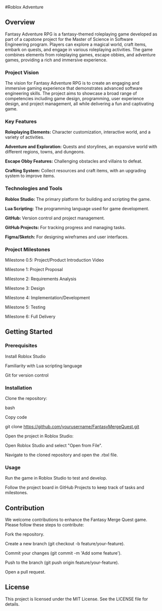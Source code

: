 #Roblox Adventure

## Overview

Fantasy Adventure RPG is a fantasy-themed roleplaying game developed as part of a capstone project for the Master of Science in Software Engineering program. Players can explore a magical world, craft items, embark on quests, and engage in various roleplaying activities. The game combines elements from roleplaying games, escape obbies, and adventure games, providing a rich and immersive experience.

### Project Vision

The vision for Fantasy Adventure RPG is to create an engaging and immersive gaming experience that demonstrates advanced software engineering skills. The project aims to showcase a broad range of competencies including game design, programming, user experience design, and project management, all while delivering a fun and captivating game.


### Key Features

**Roleplaying Elements:** Character customization, interactive world, and a variety of activities.

**Adventure and Exploration:** Quests and storylines, an expansive world with different regions, towns, and dungeons.

**Escape Obby Features:** Challenging obstacles and villains to defeat.

**Crafting System:** Collect resources and craft items, with an upgrading system to improve items.


### Technologies and Tools

**Roblox Studio:** The primary platform for building and scripting the game.

**Lua Scripting:** The programming language used for game development.

**GitHub:** Version control and project management.

**GitHub Projects:** For tracking progress and managing tasks.

**Figma/Sketch:** For designing wireframes and user interfaces.


### Project Milestones

Milestone 0.5: Project/Product Introduction Video

Milestone 1: Project Proposal

Milestone 2: Requirements Analysis

Milestone 3: Design

Milestone 4: Implementation/Development

Milestone 5: Testing

Milestone 6: Full Delivery


## Getting Started


### Prerequisites

Install Roblox Studio

Familiarity with Lua scripting language

Git for version control


### Installation

Clone the repository:

bash

Copy code

git clone https://github.com/yourusername/FantasyMergeQuest.git

Open the project in Roblox Studio:

Open Roblox Studio and select "Open from File".

Navigate to the cloned repository and open the .rbxl file.


### Usage

Run the game in Roblox Studio to test and develop.

Follow the project board in GitHub Projects to keep track of tasks and milestones.


## Contribution

We welcome contributions to enhance the Fantasy Merge Quest game. Please follow these steps to contribute:

Fork the repository.

Create a new branch (git checkout -b feature/your-feature).

Commit your changes (git commit -m 'Add some feature').

Push to the branch (git push origin feature/your-feature).

Open a pull request.


## License

This project is licensed under the MIT License. See the LICENSE file for details.
